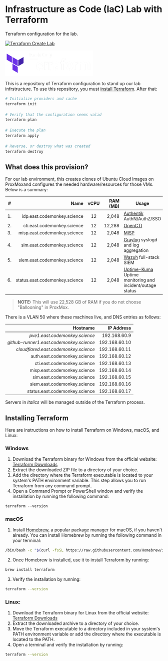 # Infrastructure as Code (IaC) Lab with Terraform

Terraform configuration for the lab.

[![Terraform Create Lab](https://github.com/codemonkey-science/iac-lab-terraform/actions/workflows/terraform-apply.yml/badge.svg)](https://github.com/codemonkey-science/iac-lab-terraform/actions/workflows/terraform-apply.yml)

![Terraform Logo](docs/images/terraform.png)

This is a repository of Terraform configuration to stand up our lab infrstructure. To use this repository, you must [install Terraform](#installing-terraform). After that:

```bash
# Initialize providers and cache
terraform init

# Verify that the configuration seems valid
terraform plan

# Execute the plan
terraform apply

# Reverse, or destroy what was created
terraform destroy
```

## What does this provision?

For our lab environment, this creates clones of Ubuntu Cloud Images on ProxMoxand configures the needed hardware/resources for those VMs. Below is a summary:

| #   |                           Name | vCPU  | RAM (MB) | Usage                                                                                               |
| --- | -----------------------------: | :---: | -------: | --------------------------------------------------------------------------------------------------- |
| 1.  |    idp.east.codemonkey.science |  12   |    2,048 | [Authentik](https://goauthentik.io/) AuthN/AuthZ/SSO                                                |
| 2.  |    cti.east.codemonkey.science |  12   |   12,288 | [OpenCTI](https://opencti.io/)                                                                      |
| 3.  |   misp.east.codemonkey.science |  12   |    2,048 | [MISP](https://misp-project.org)                                                                    |
| 4.  |    sim.east.codemonkey.science |  12   |    2,048 | [Graylog](https://graylog.org/) syslogd and log aggregation                                         |
| 5.  |   siem.east.codemonkey.science |  12   |    2,048 | [Wazuh](https://wazuh.com/) full-stack SIEM                                                         |
| 6.  | status.east.codemonkey.science |  12   |    2,048 | [Uptime-Kuma](https://github.com/louislam/uptime-kuma) Uptime monitoring and incident/outage status |

> **NOTE:** This will use 22,528 GB of RAM if you do not choose "Ballooning" in ProxMox.

There is a VLAN 50 where these machines live, and DNS entries as follows:

|                                 Hostname |    IP Address |
| ---------------------------------------: | ------------: |
|           *pve1.east.codemonkey.science* |  192.168.60.9 |
| *github-runner1.east.codemonkey.science* | 192.168.60.10 |
|    *cloudflared.east.codemonkey.science* | 192.168.60.11 |
|             auth.east.codemonkey.science | 192.168.60.12 |
|              cti.east.codemonkey.science | 192.168.60.13 |
|             misp.east.codemonkey.science | 192.168.60.14 |
|              sim.east.codemonkey.science | 192.168.60.15 |
|             siem.east.codemonkey.science | 192.168.60.16 |
|           status.east.codemonkey.science | 192.168.60.17 |

Servers in *italics* will be managed outside of the Terraform process.

## Installing Terraform

Here are instructions on how to install Terraform on Windows, macOS, and Linux:

### Windows

1. Download the Terraform binary for Windows from the official website: [Terraform Downloads](https://www.terraform.io/downloads.html)
1. Extract the downloaded ZIP file to a directory of your choice.
1. Add the directory where the Terraform executable is located to your system's PATH environment variable. This step allows you to run Terraform from any command prompt.
1. Open a Command Prompt or PowerShell window and verify the installation by running the following command:

```powershell
terraform --version
```

### macOS

1. Install [Homebrew](https://brew.sh), a popular package manager for macOS, if you haven't already. You can install Homebrew by running the following command in your terminal:

```bash
/bin/bash -c "$(curl -fsSL https://raw.githubusercontent.com/Homebrew/install/HEAD/install.sh)"
```

2. Once Homebrew is installed, use it to install Terraform by running:

```bash
brew install terraform
```

3. Verify the installation by running:

```bash
terraform --version
```

### Linux:

1. Download the Terraform binary for Linux from the official website: [Terraform Downloads](https://www.terraform.io/downloads.html)
1. Extract the downloaded archive to a directory of your choice.
1. Move the Terraform executable to a directory included in your system's PATH environment variable or add the directory where the executable is located to the PATH.
1. Open a terminal and verify the installation by running:

```bash
terraform --version
```
